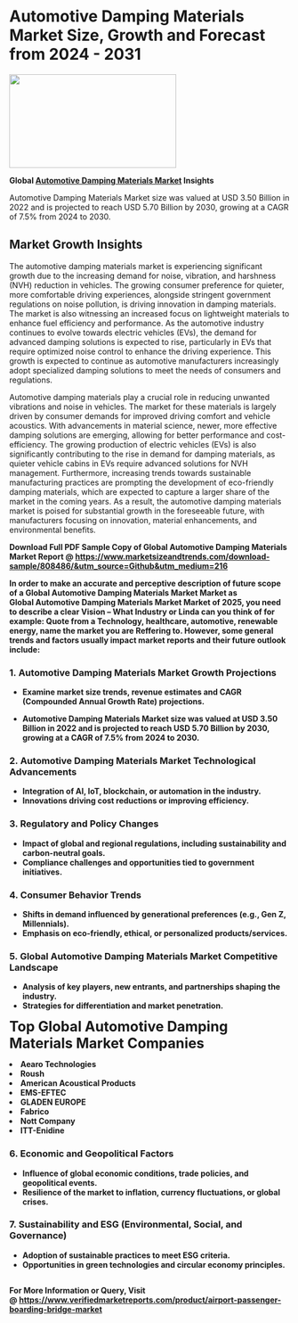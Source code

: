 <H1>Automotive Damping Materials Market Size, Growth and Forecast from 2024 - 2031</H1><img class="aligncenter size-medium wp-image-584254" src="https://thirdeyenews.in/wp-content/uploads/2024/09/Global-Market-Research-300x168.jpeg" alt="" width="300" height="168" /><p><strong>Global&nbsp;<a href="https://www.marketsizeandtrends.com/download-sample/808486/&amp;utm_source=Github&utm_medium=216">Automotive Damping Materials Market</a> Insights</strong></p><p>Automotive Damping Materials Market size was valued at USD 3.50 Billion in 2022 and is projected to reach USD 5.70 Billion by 2030, growing at a CAGR of 7.5% from 2024 to 2030.</p><p><h2>Market Growth Insights</h2> <p>The automotive damping materials market is experiencing significant growth due to the increasing demand for noise, vibration, and harshness (NVH) reduction in vehicles. The growing consumer preference for quieter, more comfortable driving experiences, alongside stringent government regulations on noise pollution, is driving innovation in damping materials. The market is also witnessing an increased focus on lightweight materials to enhance fuel efficiency and performance. As the automotive industry continues to evolve towards electric vehicles (EVs), the demand for advanced damping solutions is expected to rise, particularly in EVs that require optimized noise control to enhance the driving experience. This growth is expected to continue as automotive manufacturers increasingly adopt specialized damping solutions to meet the needs of consumers and regulations.</p> <p><strong></strong></p> <p>Automotive damping materials play a crucial role in reducing unwanted vibrations and noise in vehicles. The market for these materials is largely driven by consumer demands for improved driving comfort and vehicle acoustics. With advancements in material science, newer, more effective damping solutions are emerging, allowing for better performance and cost-efficiency. The growing production of electric vehicles (EVs) is also significantly contributing to the rise in demand for damping materials, as quieter vehicle cabins in EVs require advanced solutions for NVH management. Furthermore, increasing trends towards sustainable manufacturing practices are prompting the development of eco-friendly damping materials, which are expected to capture a larger share of the market in the coming years. As a result, the automotive damping materials market is poised for substantial growth in the foreseeable future, with manufacturers focusing on innovation, material enhancements, and environmental benefits.</p> <p><strong></p><p><span class=""><strong>Download Full PDF Sample Copy of Global Automotive Damping Materials Market Report</strong> @ <a href="https://www.marketsizeandtrends.com/download-sample/808486/&amp;utm_source=Github&utm_medium=216" target="_blank">https://www.marketsizeandtrends.com/download-sample/808486/&amp;utm_source=Github&utm_medium=216</a></span></p><p>In order to make an accurate and perceptive description of future scope of a Global&nbsp;Automotive Damping Materials Market Market as Global&nbsp;Automotive Damping Materials Market Market of 2025, you need to describe a clear Vision &ndash; What Industry or Linda can you think of for example: Quote from a Technology, healthcare, automotive, renewable energy, name the market you are Reffering to. However, some general trends and factors usually impact market reports and their future outlook include:</p><h3>1.&nbsp;<strong>Automotive Damping Materials Market Growth Projections</strong></h3><ul><li>Examine market size trends, revenue estimates and CAGR (Compounded Annual Growth Rate) projections.</li><li><p>Automotive Damping Materials Market size was valued at USD 3.50 Billion in 2022 and is projected to reach USD 5.70 Billion by 2030, growing at a CAGR of 7.5% from 2024 to 2030.</p></li></ul><h3>2.&nbsp;<strong>Automotive Damping Materials Market Technological Advancements</strong></h3><ul><li>Integration of AI, IoT, blockchain, or automation in the industry.</li><li>Innovations driving cost reductions or improving efficiency.</li></ul><h3>3.&nbsp;<strong>Regulatory and Policy Changes</strong></h3><ul><li>Impact of global and regional regulations, including sustainability and carbon-neutral goals.</li><li>Compliance challenges and opportunities tied to government initiatives.</li></ul><h3>4.&nbsp;<strong>Consumer Behavior Trends</strong></h3><ul><li>Shifts in demand influenced by generational preferences (e.g., Gen Z, Millennials).</li><li>Emphasis on eco-friendly, ethical, or personalized products/services.</li></ul><h3>5.&nbsp;<strong>Global Automotive Damping Materials Market Competitive Landscape</strong></h3><ul><li>Analysis of key players, new entrants, and partnerships shaping the industry.</li><li>Strategies for differentiation and market penetration.</li></ul><p data-pm-slice="1 1 []"><span style="color: inherit; font-family: inherit; font-size: 25px;">Top Global Automotive Damping Materials Market Companies</span></p><div class="" data-test-id=""><p><li>Aearo Technologies</li><li> Roush</li><li> American Acoustical Products</li><li> EMS-EFTEC</li><li> GLADEN EUROPE</li><li> Fabrico</li><li> Nott Company</li><li> ITT-Enidine</li></p></div><h3>6.&nbsp;<strong>Economic and Geopolitical Factors</strong></h3><ul><li>Influence of global economic conditions, trade policies, and geopolitical events.</li><li>Resilience of the market to inflation, currency fluctuations, or global crises.</li></ul><h3>7.&nbsp;<strong>Sustainability and ESG (Environmental, Social, and Governance)</strong></h3><ul><li>Adoption of sustainable practices to meet ESG criteria.</li><li>Opportunities in green technologies and circular economy principles.</li></ul><h2><strong style="font-size: 14px;">For More Information or Query, Visit @&nbsp;</strong><a style="background-color: #ffffff; font-size: 14px;" href="https://www.marketsizeandtrends.com/report/automotive-damping-materials-market/" target="_blank">https://www.verifiedmarketreports.com/product/airport-passenger-boarding-bridge-market</a></h2>
